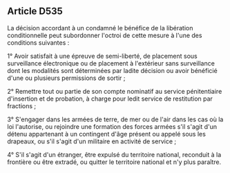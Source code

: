 Article D535
----
La décision accordant à un condamné le bénéfice de la libération conditionnelle
peut subordonner l'octroi de cette mesure à l'une des conditions suivantes :

1° Avoir satisfait à une épreuve de semi-liberté, de placement sous surveillance
électronique ou de placement à l'extérieur sans surveillance dont les modalités
sont déterminées par ladite décision ou avoir bénéficié d'une ou plusieurs
permissions de sortir ;

2° Remettre tout ou partie de son compte nominatif au service pénitentiaire
d'insertion et de probation, à charge pour ledit service de restitution par
fractions ;

3° S'engager dans les armées de terre, de mer ou de l'air dans les cas où la loi
l'autorise, ou rejoindre une formation des forces armées s'il s'agit d'un détenu
appartenant à un contingent d'âge présent ou appelé sous les drapeaux, ou s'il
s'agit d'un militaire en activité de service ;

4° S'il s'agit d'un étranger, être expulsé du territoire national, reconduit à
la frontière ou être extradé, ou quitter le territoire national et n'y plus
paraître.
